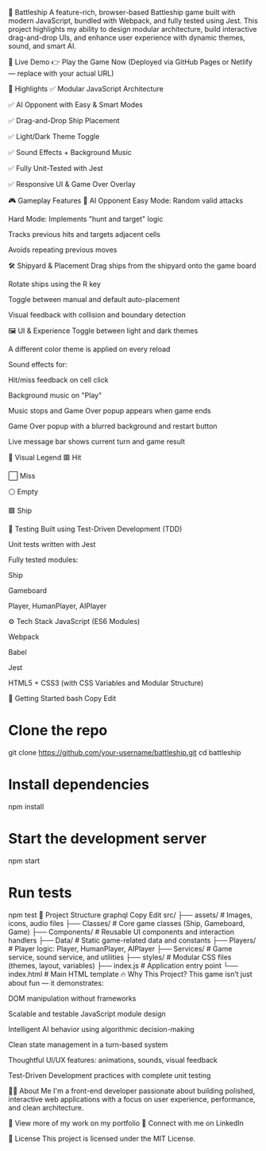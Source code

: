 🚢 Battleship
A feature-rich, browser-based Battleship game built with modern JavaScript, bundled with Webpack, and fully tested using Jest. This project highlights my ability to design modular architecture, build interactive drag-and-drop UIs, and enhance user experience with dynamic themes, sound, and smart AI.

🔗 Live Demo
👉 Play the Game Now
(Deployed via GitHub Pages or Netlify — replace with your actual URL)

🧩 Highlights
✅ Modular JavaScript Architecture

✅ AI Opponent with Easy & Smart Modes

✅ Drag-and-Drop Ship Placement

✅ Light/Dark Theme Toggle

✅ Sound Effects + Background Music

✅ Fully Unit-Tested with Jest

✅ Responsive UI & Game Over Overlay

🎮 Gameplay Features
🎯 AI Opponent
Easy Mode: Random valid attacks

Hard Mode: Implements "hunt and target" logic

Tracks previous hits and targets adjacent cells

Avoids repeating previous moves

🛠 Shipyard & Placement
Drag ships from the shipyard onto the game board

Rotate ships using the R key

Toggle between manual and default auto-placement

Visual feedback with collision and boundary detection

🖼 UI & Experience
Toggle between light and dark themes

A different color theme is applied on every reload

Sound effects for:

Hit/miss feedback on cell click

Background music on "Play"

Music stops and Game Over popup appears when game ends

Game Over popup with a blurred background and restart button

Live message bar shows current turn and game result

🎨 Visual Legend
🟥 Hit

⬜ Miss

⚪ Empty

🟪 Ship

🧪 Testing
Built using Test-Driven Development (TDD)

Unit tests written with Jest

Fully tested modules:

Ship

Gameboard

Player, HumanPlayer, AIPlayer

⚙️ Tech Stack
JavaScript (ES6 Modules)

Webpack

Babel

Jest

HTML5 + CSS3 (with CSS Variables and Modular Structure)

🚀 Getting Started
bash
Copy
Edit
# Clone the repo
git clone https://github.com/your-username/battleship.git
cd battleship

# Install dependencies
npm install

# Start the development server
npm start

# Run tests
npm test
📁 Project Structure
graphql
Copy
Edit
src/
├── assets/           # Images, icons, audio files
├── Classes/          # Core game classes (Ship, Gameboard, Game)
├── Components/       # Reusable UI components and interaction handlers
├── Data/             # Static game-related data and constants
├── Players/          # Player logic: Player, HumanPlayer, AIPlayer
├── Services/         # Game service, sound service, and utilities
├── styles/           # Modular CSS files (themes, layout, variables)
├── index.js          # Application entry point
└── index.html        # Main HTML template
🔥 Why This Project?
This game isn’t just about fun — it demonstrates:

DOM manipulation without frameworks

Scalable and testable JavaScript module design

Intelligent AI behavior using algorithmic decision-making

Clean state management in a turn-based system

Thoughtful UI/UX features: animations, sounds, visual feedback

Test-Driven Development practices with complete unit testing

👩‍💻 About Me
I'm a front-end developer passionate about building polished, interactive web applications with a focus on user experience, performance, and clean architecture.

📁 View more of my work on my portfolio
💼 Connect with me on LinkedIn

📄 License
This project is licensed under the MIT License.

